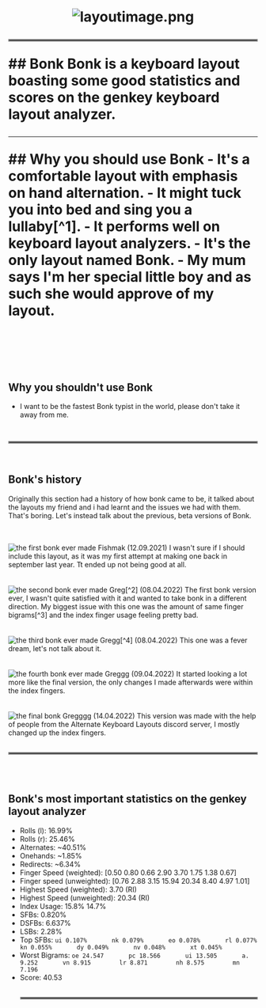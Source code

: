 
<h1><p align="center">

  
  <img src="https://cdn.discordapp.com/attachments/465932114089607169/964123362542624788/bonklayout.png" alt="layoutimage.png">
  <br>

  
</p>
  <hr style="border:2px solid gray"> </hr>
## Bonk
Bonk is a keyboard layout boasting some good statistics and scores on the genkey keyboard layout analyzer.
<hr />
## Why you should use Bonk
- It's a comfortable layout with emphasis on hand alternation.
- It might tuck you into bed and sing you a lullaby[^1].
- It performs well on keyboard layout analyzers.
- It's the only layout named Bonk.
- My mum says I'm her special little boy and as such she would approve of my layout.

<br><br>
## Why you shouldn't use Bonk
- I want to be the fastest Bonk typist in the world, please don't take it away from me.




<br><hr style="border:2px solid gray"> </hr><br>
## Bonk's history

Originally this section had a history of how bonk came to be, it talked about the layouts my friend and i had learnt and the issues we had with them. That's boring. Let's instead talk about the previous, beta versions of Bonk.
  <br><br><br>



<img src="https://cdn.discordapp.com/attachments/465932114089607169/964144699394908200/unknown.png" alt="the first bonk ever made">
Fishmak (12.09.2021)
I wasn't sure if I should include this layout, as it was my first attempt at making one back in september last year. Tt ended up not being good at all.
<br><br><br>



<img src="https://cdn.discordapp.com/attachments/465932114089607169/964148507369955358/bonk2.png" alt="the second bonk ever made">
Greg[^2] (08.04.2022)
The first bonk version ever, I wasn't quite satisfied with it and wanted to take bonk in a different direction. My biggest issue with this one was the amount of same finger bigrams[^3] and the index finger usage feeling pretty bad.
<br><br><br>



<img src="https://cdn.discordapp.com/attachments/465932114089607169/964151643492982784/bonk3.png" alt="the third bonk ever made">
Gregg[^4] (08.04.2022)
This one was a fever dream, let's not talk about it.
<br><br><br>



<img src="https://cdn.discordapp.com/attachments/465932114089607169/964153049088147456/bonk4.png" alt="the fourth bonk ever made">
Greggg (09.04.2022)
It started looking a lot more like the final version, the only changes I made afterwards were within the index fingers.
<br><br><br>



<img src="https://cdn.discordapp.com/attachments/465932114089607169/964156083881013349/bonk5.png" alt="the final bonk">
Gregggg (14.04.2022)
This version was made with the help of people from the Alternate Keyboard Layouts discord server, I mostly changed up the index fingers.
<br><br><hr style="border:2px solid gray"> </hr><br><br>

## Bonk's most important statistics on the genkey layout analyzer
- Rolls (l): 16.99%
- Rolls (r): 25.46%
- Alternates: ~40.51%
- Onehands: ~1.85%
- Redirects: ~6.34%
- Finger Speed (weighted): [0.50 0.80 0.66 2.90 3.70 1.75 1.38 0.67]
- Finger speed (unweighted): [0.76 2.88 3.15 15.94 20.34 8.40 4.97 1.01]
- Highest Speed (weighted): 3.70 (RI)
- Highest Speed (unweighted): 20.34 (RI)
- Index Usage: 15.8% 14.7%
- SFBs: 0.820%
- DSFBs: 6.637%
- LSBs: 2.28%
- Top SFBs:
`ui 0.107%       nk 0.079%       eo 0.078%       rl 0.077%       kn 0.055%       dy 0.049%       nv 0.048%       xt 0.045%`
- Worst Bigrams:
`oe 24.547       pc 18.566       ui 13.505       a. 9.252       vn 8.915        lr 8.871        nh 8.575        mn 7.196`
- Score: 40.53
<br><br><hr style="border:2px solid gray"> </hr><br><br>
[^1]: I have not had it happen to me yet :(
[^2]: Bonk's beta name was greg
[^3]: Pressing two keys in a row with the same finger
[^4]: To distinguish between the beta versions i kept adding one more g to every version of greg
